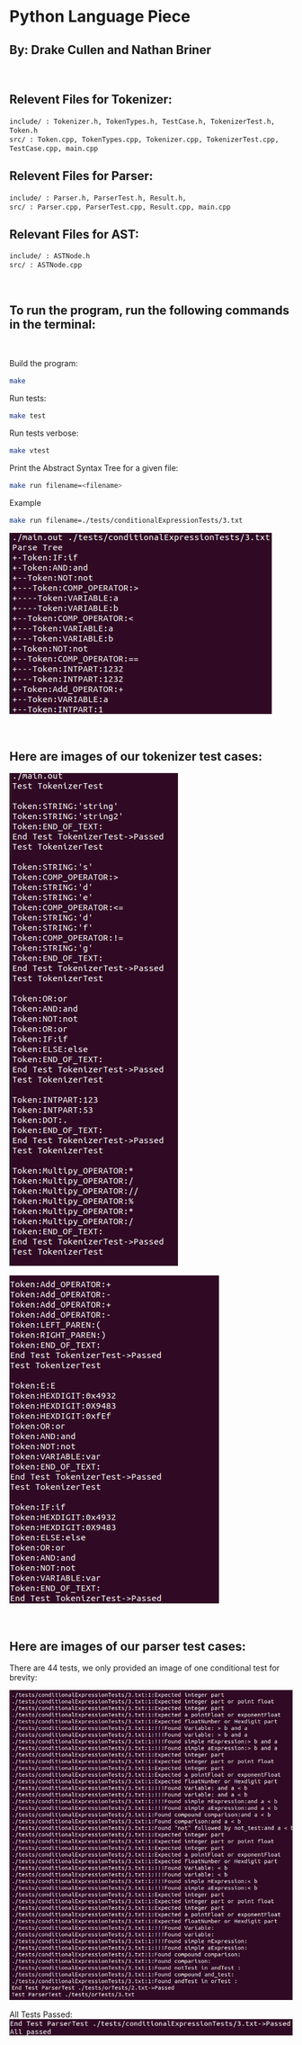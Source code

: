 # Python Language Piece
## By: Drake Cullen and Nathan Briner

<br />


## Relevent Files for Tokenizer:
    include/ : Tokenizer.h, TokenTypes.h, TestCase.h, TokenizerTest.h, Token.h
    src/ : Token.cpp, TokenTypes.cpp, Tokenizer.cpp, TokenizerTest.cpp, TestCase.cpp, main.cpp

## Relevent Files for Parser:
    include/ : Parser.h, ParserTest.h, Result.h, 
    src/ : Parser.cpp, ParserTest.cpp, Result.cpp, main.cpp

## Relevant Files for AST:
    include/ : ASTNode.h
    src/ : ASTNode.cpp

<br />


## To run the program, run the following commands in the terminal:

<br />

Build the program:
```bash
make
```

Run tests:
```bash
make test
```

Run tests verbose:
```bash
make vtest
```

Print the Abstract Syntax Tree for a given file:
```bash
make run filename=<filename>
```

Example
```bash
make run filename=./tests/conditionalExpressionTests/3.txt
```
![alt text](./imgs/AST.png)


<br />

## Here are images of our tokenizer test cases:

![alt text](./imgs/token_tests1.png)

![alt text](./imgs/token_tests2.png)

<br />


## Here are images of our parser test cases:
There are 44 tests, we only provided an image of one conditional test for brevity:

![alt text](./imgs/conditional-test.png)

All Tests Passed:
![alt text](./imgs/parser-passed.png)